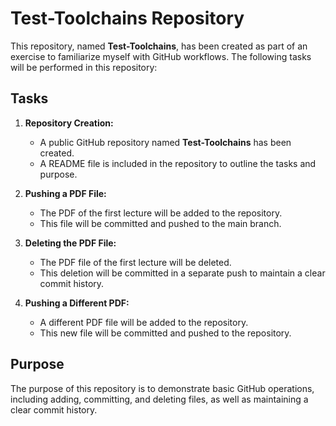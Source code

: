 # Test-Toolchains Repository

This repository, named **Test-Toolchains**, has been created as part of an exercise to familiarize myself with GitHub workflows. The following tasks will be performed in this repository:

## Tasks

1. **Repository Creation:**
   - A public GitHub repository named **Test-Toolchains** has been created.
   - A README file is included in the repository to outline the tasks and purpose.

2. **Pushing a PDF File:**
   - The PDF of the first lecture will be added to the repository.
   - This file will be committed and pushed to the main branch.

3. **Deleting the PDF File:**
   - The PDF file of the first lecture will be deleted.
   - This deletion will be committed in a separate push to maintain a clear commit history.

4. **Pushing a Different PDF:**
   - A different PDF file will be added to the repository.
   - This new file will be committed and pushed to the repository.

## Purpose

The purpose of this repository is to demonstrate basic GitHub operations, including adding, committing, and deleting files, as well as maintaining a clear commit history.
